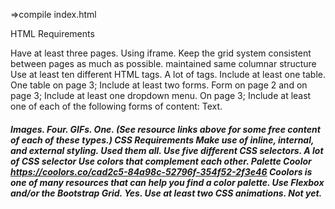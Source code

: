 =>compile index.html

HTML Requirements

Have at least three pages. Using iframe.
Keep the grid system consistent between pages as much as possible. maintained same columnar structure
Use at least ten different HTML tags. A lot of tags.
Include at least one table. One table on page 3;
Include at least two forms. Form on page 2 and on page 3;
Include at least one dropdown menu. On page 3;
Include at least one of each of the following forms of content:
Text. <h5>
Images. Four.
GIFs. One.
(See resource links above for some free content of each of these types.)
CSS Requirements
Make use of inline, internal, and external styling. Used them all.
Use five different CSS selectors. A lot of CSS selector
Use colors that complement each other. Palette Coolor https://coolors.co/cad2c5-84a98c-52796f-354f52-2f3e46
Coolors is one of many resources that can help you find a color palette.
Use Flexbox and/or the Bootstrap Grid. Yes.
Use at least two CSS animations. Not yet.
